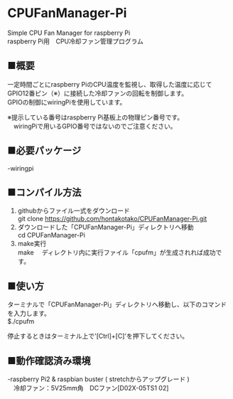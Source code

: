 # CPUFanManager-Pi
Simple CPU Fan Manager for raspberry Pi<br>
raspberry Pi用　CPU冷却ファン管理プログラム<br>

## ■概要
一定時間ごとにraspberry PiのCPU温度を監視し、取得した温度に応じてGPIO12番ピン（※）に接続した冷却ファンの回転を制御します。<br>
GPIOの制御にwiringPiを使用しています。<br>

※提示している番号はraspberry Pi基板上の物理ピン番号です。<br>
　wiringPiで用いるGPIO番号ではないのでご注意ください。<br>

## ■必要パッケージ
-wiringpi<br>

## ■コンパイル方法
1. githubからファイル一式をダウンロード<br>
    git clone https://github.com/hontakotako/CPUFanManager-Pi.git
2. ダウンロードした「CPUFanManager-Pi」ディレクトリへ移動<br>
    cd CPUFanManager-Pi
3. make実行<br>
    make
　ディレクトリ内に実行ファイル「cpufm」が生成されれば成功です。<br>

## ■使い方
ターミナルで「CPUFanManager-Pi」ディレクトリへ移動し、以下のコマンドを入力します。<br>
    $./cpufm

停止するときはターミナル上で'[Ctrl]+[C]'を押下してください。<br>

## ■動作確認済み環境
-raspberry Pi2 & raspbian buster ( stretchからアップグレード )<br>
　冷却ファン：5V25mm角　DCファン[D02X-05TS1 02]<br>
